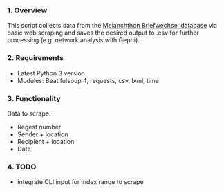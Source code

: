 ### 1. Overview
This script collects data from the [Melanchthon Briefwechsel database](https://melanchthon.hadw-bw.de/index.html) via basic web scraping and saves the desired output to .csv for further processing (e.g. network analysis with Gephi).

### 2. Requirements

- Latest Python 3 version
- Modules: Beatifulsoup 4, requests, csv, lxml, time

### 3. Functionality
Data to scrape:
- Regest number
- Sender + location
- Recipient + location
- Date

### 4. TODO
- integrate CLI input for index range to scrape
